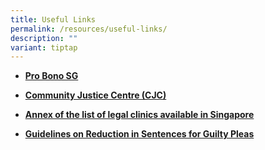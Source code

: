 ```yaml
---
title: Useful Links
permalink: /resources/useful-links/
description: ""
variant: tiptap
---
```

<ul><li><p><strong><a href="https://www.probono.sg/" rel="noopener noreferrer nofollow" target="_blank">Pro Bono SG</a></strong></p></li><li><p><strong><a href="https://www.cjc.org.sg/" rel="noopener noreferrer nofollow" target="_blank">Community Justice Centre (CJC)</a></strong></p></li><li><p><strong><a href="/files/Annex_A_Directory_of_Legal_Clinics_in_Singapore.pdf" rel="noopener noreferrer nofollow" target="_blank">Annex of the list of legal clinics available in Singapore</a></strong></p></li><li><p><strong><a href="https://www.sentencingpanel.gov.sg/resources/guidelines/guilty-pleas" rel="noopener noreferrer nofollow" target="_blank">Guidelines on Reduction in Sentences for Guilty Pleas</a></strong></p></li></ul><p></p>